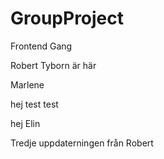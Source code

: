 # GroupProject

Frontend Gang

Robert Tyborn är här

Marlene

hej
test test

hej
Elin

Tredje uppdaterningen från Robert